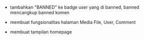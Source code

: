 <!-- note -->

- tambahkan "BANNED" ke badge user yang di banned, banned mencangkup banned komen

<!-- todo -->

- membuat fungsionalitas halaman Media File, User, Comment

<!-- progress -->

- membuat tampilan homepage

